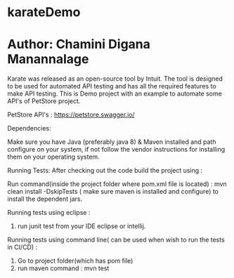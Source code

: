 # karateDemo
# Author: Chamini Digana Manannalage
Karate was released as an open-source tool by Intuit. 
The tool is designed to be used for automated API testing and has all the required features to make API testing.
This is Demo project with an example to automate some API's of PetStore project.

PetStore API's : https://petstore.swagger.io/


Dependencies:

Make sure you have Java (preferably java 8) & Maven installed and path configure on your system, if not follow the vendor instructions for installing them on your operating system.

Running Tests:
After checking out the code build the project using :

Run command(inside the project folder where pom.xml file is located) : mvn clean install -DskipTests ( make sure maven is installed and configure) to install the dependent jars.

Running tests using eclipse :

1. run junit test from your IDE eclipse or intellij.

Running tests using command line( can be used when wish to run the tests in CI/CD) :

1. Go to project folder(which has pom file)
2. run maven command : mvn test
